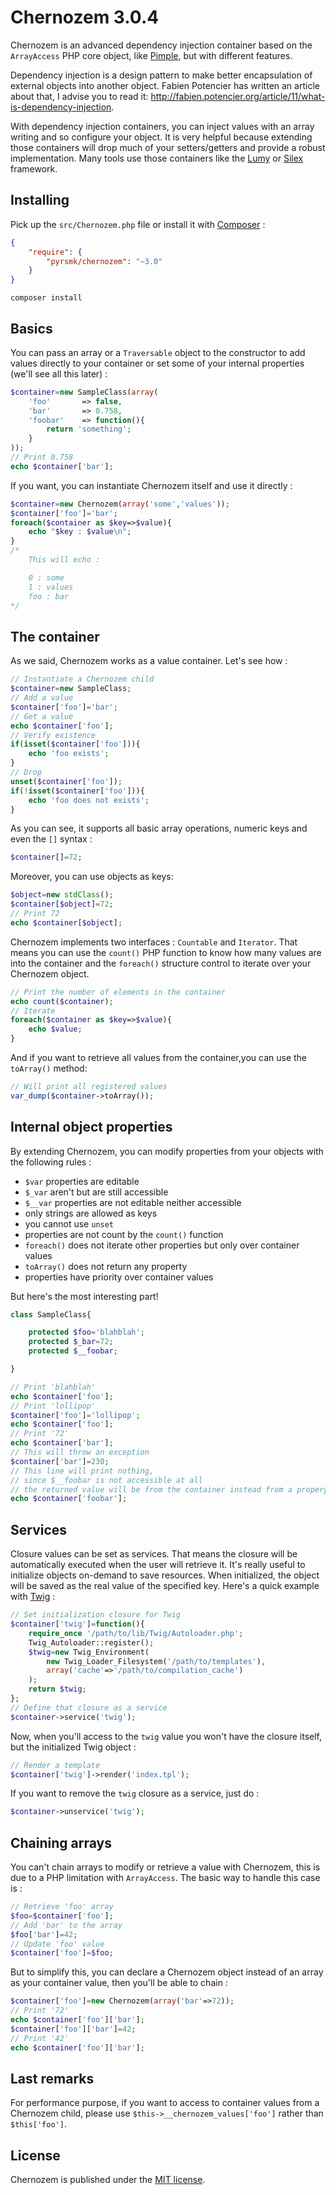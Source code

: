 Chernozem 3.0.4
===============

Chernozem is an advanced dependency injection container based on the `ArrayAccess` PHP core object, like [Pimple](http://pimple.sensiolabs.org/), but with different features.

Dependency injection is a design pattern to make better encapsulation of external objects into another object. Fabien Potencier has written an article about that, I advise you to read it: http://fabien.potencier.org/article/11/what-is-dependency-injection.

With dependency injection containers, you can inject values with an array writing and so configure your object. It is very helpful because extending those containers will drop much of your setters/getters and provide a robust implementation. Many tools use those containers like the [Lumy](https://github.com/pyrsmk/Lumy) or [Silex](http://silex.sensiolabs.org/) framework.

Installing
----------

Pick up the `src/Chernozem.php` file or install it with [Composer](https://getcomposer.org/) :

```json
{
    "require": {
        "pyrsmk/chernozem": "~3.0"
    }
}
```

```shell
composer install
```

Basics
------

You can pass an array or a `Traversable` object to the constructor to add values directly to your container or set some of your internal properties (we'll see all this later) :

```php
$container=new SampleClass(array(
    'foo'       => false,
    'bar'       => 0.758,
    'foobar'    => function(){
        return 'something';
    }
));
// Print 0.758
echo $container['bar'];
```

If you want, you can instantiate Chernozem itself and use it directly :

```php
$container=new Chernozem(array('some','values'));
$container['foo']='bar';
foreach($container as $key=>$value){
    echo "$key : $value\n";
}
/*
    This will echo :

    0 : some
    1 : values
    foo : bar
*/
```

The container
-------------

As we said, Chernozem works as a value container. Let's see how :

```php
// Instantiate a Chernozem child
$container=new SampleClass;
// Add a value
$container['foo']='bar';
// Get a value
echo $container['foo'];
// Verify existence
if(isset($container['foo'])){
    echo 'foo exists';
}
// Drop
unset($container['foo']);
if(!isset($container['foo'])){
    echo 'foo does not exists';
}
```

As you can see, it supports all basic array operations, numeric keys and even the `[]` syntax :

```php
$container[]=72;
```

Moreover, you can use objects as keys:

```php
$object=new stdClass();
$container[$object]=72;
// Print 72
echo $container[$object];
```

Chernozem implements two interfaces : `Countable` and `Iterator`. That means you can use the `count()` PHP function to know how many values are into the container and the `foreach()` structure control to iterate over your Chernozem object.

```php
// Print the number of elements in the container
echo count($container);
// Iterate
foreach($container as $key=>$value){
    echo $value;
}
```

And if you want to retrieve all values from the container,you can use the `toArray()` method:

```php
// Will print all registered values
var_dump($container->toArray());
```

Internal object properties
--------------------------

By extending Chernozem, you can modify properties from your objects with the following rules :

- `$var` properties are editable
- `$_var` aren't but are still accessible
- `$__var` properties are not editable neither accessible
- only strings are allowed as keys
- you cannot use `unset`
- properties are not count by the `count()` function
- `foreach()` does not iterate other properties but only over container values
- `toArray()` does not return any property
- properties have priority over container values

But here's the most interesting part!

```php
class SampleClass{

    protected $foo='blahblah';
    protected $_bar=72;
    protected $__foobar;

}
```

```php
// Print 'blahblah'
echo $container['foo'];
// Print 'lollipop'
$container['foo']='lollipop';
echo $container['foo'];
// Print '72'
echo $container['bar'];
// This will throw an exception
$container['bar']=230;
// This line will print nothing,
// since $__foobar is not accessible at all
// the returned value will be from the container instead from a propery
echo $container['foobar'];
```

Services
--------

Closure values can be set as services. That means the closure will be automatically executed when the user will retrieve it. It's really useful to initialize objects on-demand to save resources.
When initialized, the object will be saved as the real value of the specified key.  Here's a quick example with [Twig](http://twig.sensiolabs.org) :

```php
// Set initialization closure for Twig
$container['twig']=function(){
    require_once '/path/to/lib/Twig/Autoloader.php';
    Twig_Autoloader::register();
    $twig=new Twig_Environment(
        new Twig_Loader_Filesystem('/path/to/templates'),
        array('cache'=>'/path/to/compilation_cache')
    );
    return $twig;
};
// Define that closure as a service
$container->service('twig');
```

Now, when you'll access to the `twig` value you won't have the closure itself, but the initialized Twig object :

```php
// Render a template
$container['twig']->render('index.tpl');
```

If you want to remove the `twig` closure as a service, just do :

```php
$container->unservice('twig');
```

Chaining arrays
---------------

You can't chain arrays to modify or retrieve a value with Chernozem, this is due to a PHP limitation with `ArrayAccess`. The basic way to handle this case is :

```php
// Retrieve 'foo' array
$foo=$container['foo'];
// Add 'bar' to the array
$foo['bar']=42;
// Update 'foo' value
$container['foo']=$foo;
```

But to simplify this, you can declare a Chernozem object instead of an array as your container value, then you'll be able to chain :

```php
$container['foo']=new Chernozem(array('bar'=>72));
// Print '72'
echo $container['foo']['bar'];
$container['foo']['bar']=42;
// Print '42'
echo $container['foo']['bar'];
```

Last remarks
------------

For performance purpose, if you want to access to container values from a Chernozem child, please use `$this->__chernozem_values['foo']` rather than `$this['foo']`.

License
-------

Chernozem is published under the [MIT license](http://dreamysource.mit-license.org).
